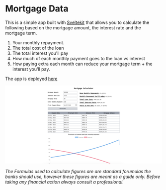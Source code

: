 # Mortgage Data

This is a simple app built with [Sveltekit](https://kit.svelte.dev/) that allows you to calculate the following based on the mortgage amount, the interest rate and the mortgage term.

1. Your monthly repayment.
2. The total cost of the loan
3. The total interest you'll pay
4. How much of each monthly payment goes to the loan vs interest
5. How paying extra each month can reduce your mortgage term + the interest you'll pay.

The app is deployed [here](https://mortgage.smithy.dev/)

![](./screenshots//screenshot.png)

_The Formulas used to calculate figures are are standard forumulas the banks should use, however these figures are meant as a guide only. Before taking any financial action always consult a professional._
